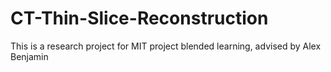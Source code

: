 # CT-Thin-Slice-Reconstruction
This is a research project for MIT project blended learning, advised by Alex Benjamin
